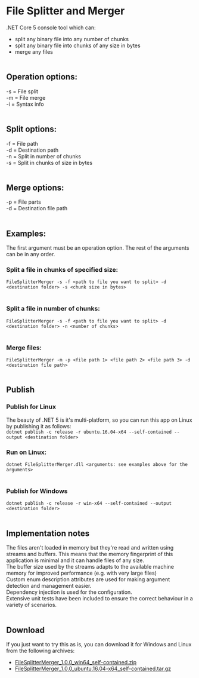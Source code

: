 # File Splitter and Merger
.NET Core 5 console tool which can:<br>
- split any binary file into any number of chunks
- split any binary file into chunks of any size in bytes
- merge any files
<br><br>
## Operation options:
-s = File split<br>
-m = File merge<br>
-i = Syntax info
<br><br>
## Split options:
-f = File path<br>
-d = Destination path<br>
-n = Split in number of chunks<br>
-s = Split in chunks of size in bytes
<br><br>
## Merge options:
-p = File parts<br>
-d = Destination file path
<br><br>
## Examples:
The first argument must be an operation option. The rest of the arguments can be in any order.<br>
### Split a file in chunks of specified size:
`FileSplitterMerger -s -f <path to file you want to split> -d <destination folder> -s <chunk size in bytes>`
<br><br>
### Split a file in number of chunks:
`FileSplitterMerger -s -f <path to file you want to split> -d <destination folder> -n <number of chunks>`
<br><br>
### Merge files:
`FileSplitterMerger -m -p <file path 1> <file path 2> <file path 3> -d <destination file path>`
<br><br>
## Publish
### Publish for Linux
The beauty of .NET 5 is it's multi-platform, so you can run this app on Linux by publishing it as follows:<br>
`dotnet publish -c release -r ubuntu.16.04-x64 --self-contained --output <destination folder>`
<br>
### Run on Linux:
`dotnet FileSplitterMerger.dll <arguments: see examples above for the arguments>`
<br><br>
### Publish for Windows
`dotnet publish -c release -r win-x64 --self-contained --output <destination folder>`
<br><br>
## Implementation notes
The files aren't loaded in memory but they're read and written using streams and buffers. This means that the memory fingerprint of this application is minimal and it can handle files of any size.<br>
The buffer size used by the streams adapts to the available machine memory for improved performance (e.g. with very large files)<br>
Custom enum description attributes are used for making argument detection and management easier.<br>
Dependency injection is used for the configuration.<br>Extensive unit tests have been included to ensure the correct behaviour in a variety of scenarios.
<br><br>
## Download
If you just want to try this as is, you can download it for Windows and Linux from the following archives:
- [FileSplitterMerger_1.0.0_win64_self-contained.zip](https://github.com/erionpc/FileSplitter/blob/main/dist/FileSplitterMerger_1.0.0_win64_self-contained.zip?raw=true)
- [FileSplitterMerger_1.0.0_ubuntu.16.04-x64_self-contained.tar.gz](https://github.com/erionpc/FileSplitter/blob/main/dist/FileSplitterMerger_1.0.0_ubuntu.16.04-x64_self-contained.tar.gz?raw=true)
